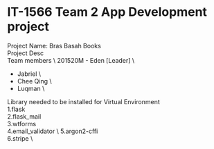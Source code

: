 # IT-1566 Team 2 App Development project
Project Name: Bras Basah Books \
Project Desc \
Team members \ 
201520M - Eden [Leader] \
- Jabriel \
- Chee Qing \
- Luqman \

Library needed to be installed for Virtual Environment \
1.flask \
2.flask_mail \
3.wtforms \
4.email_validator \ 
5.argon2-cffi \
6.stripe \
